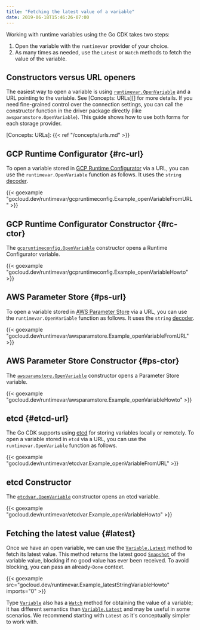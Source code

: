 ```yaml
---
title: "Fetching the latest value of a variable"
date: 2019-06-18T15:46:26-07:00
---
```


Working with runtime variables using the Go CDK takes two steps:

1. Open the variable with the `runtimevar` provider of your choice.
2. As many times as needed, use the `Latest` or `Watch` methods to fetch the
   value of the variable.

## Constructors versus URL openers

The easiest way to open a variable is using [`runtimevar.OpenVariable`][] and a
URL pointing to the variable. See [Concepts: URLs][] for more
details. If you need fine-grained control over the connection settings, you can
call the constructor function in the driver package directly (like
`awsparamstore.OpenVariable`). This guide shows how to use both forms for
each storage provider.

[Concepts: URLs]: {{< ref "/concepts/urls.md" >}}

[`runtimevar.OpenVariable`]:
https://godoc.org/gocloud.dev/runtimevar#OpenVariable

## GCP Runtime Configurator {#rc-url}

To open a variable stored in [GCP Runtime Configurator][] via a URL, you can use
the `runtimevar.OpenVariable` function as follows. It uses the `string`
[decoder][].

{{< goexample
"gocloud.dev/runtimevar/gcpruntimeconfig.Example_openVariableFromURL" >}}

[decoder]: https://godoc.org/gocloud.dev/runtimevar#Decoder
[GCP Runtime Configurator]: https://cloud.google.com/deployment-manager/runtime-configurator/

## GCP Runtime Configurator Constructor {#rc-ctor}

The [`gcpruntimeconfig.OpenVariable`][] constructor opens a Runtime Configurator
variable.

{{< goexample
"gocloud.dev/runtimevar/gcpruntimeconfig.Example_openVariableHowto" >}}

[`gcpruntimeconfig.OpenVariable`]: https://godoc.org/gocloud.dev/runtimevar/gcpruntimeconfig#OpenVariable

## AWS Parameter Store {#ps-url}

To open a variable stored in [AWS Parameter Store][] via a URL, you can use the
`runtimevar.OpenVariable` function as follows. It uses the `string` [decoder][].

{{< goexample
"gocloud.dev/runtimevar/awsparamstore.Example_openVariableFromURL" >}}

[AWS Parameter Store]:
https://docs.aws.amazon.com/systems-manager/latest/userguide/systems-manager-parameter-store.html

## AWS Parameter Store Constructor {#ps-ctor}

The [`awsparamstore.OpenVariable`][] constructor opens a Parameter Store
variable.

{{< goexample "gocloud.dev/runtimevar/awsparamstore.Example_openVariableHowto" >}}

[`awsparamstore.OpenVariable`]:
https://godoc.org/gocloud.dev/runtimevar/awsparamstore#OpenVariable

## etcd {#etcd-url}

The Go CDK supports using [etcd][] for storing variables locally or
remotely. To open a variable stored in `etcd` via a URL, you can use the
`runtimevar.OpenVariable` function as follows.

{{< goexample
"gocloud.dev/runtimevar/etcdvar.Example_openVariableFromURL" >}}

[etcd]: https://etcd.io/

## etcd Constructor

The [`etcdvar.OpenVariable`][] constructor opens an etcd variable.

[`etcdvar.OpenVariable`]:
https://godoc.org/gocloud.dev/runtimevar/etcdvar#OpenVariable

{{< goexample "gocloud.dev/runtimevar/etcdvar.Example_openVariableHowto" >}}

## Fetching the latest value {#latest}

Once we have an open variable, we can use the [`Variable.Latest`][] method to
fetch its latest value. This method returns the latest good [`Snapshot`][] of
the variable value, blocking if no good value has ever been received. To avoid
blocking, you can pass an already-`Done` context.

{{< goexample src="gocloud.dev/runtimevar.Example_latestStringVariableHowto"
imports="0" >}}

Type [`Variable`][] also has a [`Watch`][] method for obtaining the value of
a variable; it has different semantics than [`Variable.Latest`][] and may be
useful in some scenarios. We recommend starting with `Latest` as it's
conceptually simpler to work with.

[`Variable.Latest`]: https://godoc.org/gocloud.dev/runtimevar#Variable.Latest
[`Variable`]: https://godoc.org/gocloud.dev/runtimevar#Variable
[`Snapshot`]: https://godoc.org/gocloud.dev/runtimevar#Snapshot
[`Watch`]: https://godoc.org/gocloud.dev/runtimevar#Variable.Watch

